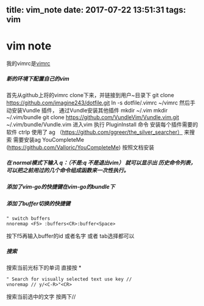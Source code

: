 title: vim_note
date: 2017-07-22 13:51:31
tags: vim
---
# vim note
我的vimrc是[vimrc](https://raw.githubusercontent.com/imagine243/dotfile/master/.vimrc) 


##### 新的环境下配置自己的vim

首先从github上将的vimrc clone下来，并链接到用户~目录下 
            git clone https://github.com/imagine243/dotfile.git
            ln -s dotfile/.vimrc ~/vimrc
然后手动安装Vundle 插件， 通过Vundle安装其他插件
            mkdir ~/.vim
            mkdir ~/.vim/bundle
            git clone https://github.com/VundleVim/Vundle.vim.git ~/.vim/bundle/Vundle.vim
            进入vim 执行 PluginInstall 命令
    安装每个插件需要的软件
            ctrlp 使用了 ag （https://github.com/ggreer/the_silver_searcher） 来搜索  需要安装ag
            YouCompleteMe (https://github.com/Valloric/YouCompleteMe)  按照文档安装
    


##### 在 normal模式下输入 q：（不是:q 不是退出vim） 就可以显示出 历史命令列表，可以把之前用过的几个命令组成函数来一次性执行。

##### 添加了vim-go的快捷键在vim-go的bundle下

##### 添加了buffer切换的快捷键 <f5>
```
" switch buffers
nnoremap <F5> :buffers<CR>:buffer<Space> 
```
按下f5再输入buffer的id 或者名字  或者 tab选择都可以

##### 搜索
搜索当前光标下的单词  直接按 *


```
" Search for visually selected text use key //
vnoremap // y/<C-R>"<CR>
```
搜索当前选中的文字  按两下//



